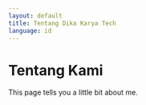 ```yaml
---
layout: default
title: Tentang Dika Karya Tech
language: id
---
```

# Tentang Kami

This page tells you a little bit about me.